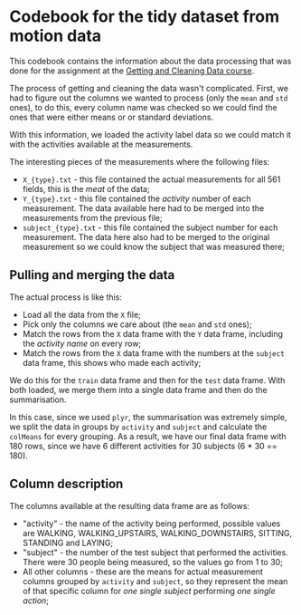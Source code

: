 # Codebook for the tidy dataset from motion data

This codebook contains the information about the data processing that was done for the assignment at the [Getting and Cleaning Data course](https://www.coursera.org/course/getdata).

The process of getting and cleaning the data wasn't complicated. First, we had to figure out the columns we wanted to process (only the `mean` and `std` ones), to do this, every column name was checked so we could find the ones that were either means or or standard deviations.

With this information, we loaded the activity label data so we could match it with the activities available at the measurements.

The interesting pieces of the measurements where the following files:

* `X_{type}.txt` - this file contained the actual measurements for all 561 fields, this is the _meat_ of the data;
* `Y_{type}.txt` - this file contained the _activity_ number of each measurement. The data available here had to be merged into the measurements from the previous file;
* `subject_{type}.txt` - this file contained the subject number for each measurement. The data here also had to be merged to the original measurement so we could know the subject that was measured there;

## Pulling and merging the data

The actual process is like this:

* Load all the data from the `X` file;
* Pick only the columns we care about (the `mean` and `std` ones);
* Match the rows from the `X` data frame with the `Y` data frame, including the _activity name_ on every row;
* Match the rows from the `X` data frame with the numbers at the `subject` data frame, this shows who made each activity;

We do this for the `train` data frame and then for the `test` data frame. With both loaded, we merge them into a single data frame and then do the summarisation.

In this case, since we used `plyr`, the summarisation was extremely simple, we split the data in groups by `activity` and `subject` and calculate the `colMeans` for every grouping. As a result, we have our final data frame with 180 rows, since we have 6 different activities for 30 subjects (6 * 30 == 180).

## Column description

The columns available at the resulting data frame are as follows:

* "activity" - the name of the activity being performed, possible values are WALKING, WALKING_UPSTAIRS, WALKING_DOWNSTAIRS, SITTING, STANDING and LAYING;
* "subject" - the number of the test subject that performed the activities. There were 30 people being measured, so the values go from 1 to 30;
* All other columns - these are the means for actual measurement columns grouped by `activity` and `subject`, so they represent the mean of that specific column for _one single subject_ performing _one single action_;
